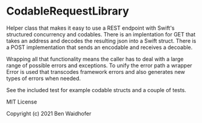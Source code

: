 # CodableRequestLibrary

Helper class that makes it easy to use a REST endpoint with Swift's structured concurrency and codables. There is an implentation for GET that takes an address and decodes the resulting json into a Swift struct. There is a POST implementation that sends an encodable and receives a decoable.

Wrapping all that functionality means the caller has to deal with a large range of possible errors and exceptions. To unify the error path a wrapper Error is used that transcodes framework errors and also generates new types of errors when needed.

See the included test for example codable structs and a couple of tests.

MIT License

Copyright (c) 2021 Ben Waidhofer
